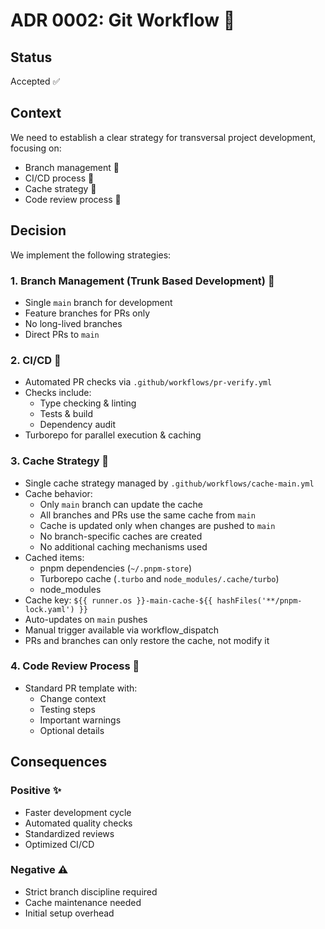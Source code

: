 # ADR 0002: Git Workflow 🔄

## Status
Accepted ✅

## Context
We need to establish a clear strategy for transversal project development, focusing on:
- Branch management 🌿
- CI/CD process 🚀
- Cache strategy 💾
- Code review process 👀

## Decision
We implement the following strategies:

### 1. Branch Management (Trunk Based Development) 🌳
- Single `main` branch for development
- Feature branches for PRs only
- No long-lived branches
- Direct PRs to `main`

### 2. CI/CD 🔄
- Automated PR checks via `.github/workflows/pr-verify.yml`
- Checks include:
  - Type checking & linting
  - Tests & build
  - Dependency audit
- Turborepo for parallel execution & caching

### 3. Cache Strategy 💾
- Single cache strategy managed by `.github/workflows/cache-main.yml`
- Cache behavior:
  - Only `main` branch can update the cache
  - All branches and PRs use the same cache from `main`
  - Cache is updated only when changes are pushed to `main`
  - No branch-specific caches are created
  - No additional caching mechanisms used
- Cached items:
  - pnpm dependencies (`~/.pnpm-store`)
  - Turborepo cache (`.turbo` and `node_modules/.cache/turbo`)
  - node_modules
- Cache key: `${{ runner.os }}-main-cache-${{ hashFiles('**/pnpm-lock.yaml') }}`
- Auto-updates on `main` pushes
- Manual trigger available via workflow_dispatch
- PRs and branches can only restore the cache, not modify it

### 4. Code Review Process 👀
- Standard PR template with:
  - Change context
  - Testing steps
  - Important warnings
  - Optional details

## Consequences
### Positive ✨
- Faster development cycle
- Automated quality checks
- Standardized reviews
- Optimized CI/CD

### Negative ⚠️
- Strict branch discipline required
- Cache maintenance needed
- Initial setup overhead 
